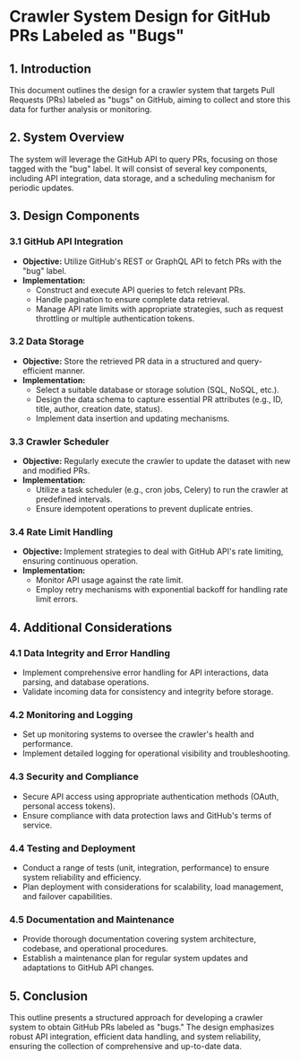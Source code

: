 # Crawler System Design for GitHub PRs Labeled as "Bugs"

## 1. Introduction
This document outlines the design for a crawler system that targets Pull Requests (PRs) labeled as "bugs" on GitHub, aiming to collect and store this data for further analysis or monitoring.

## 2. System Overview
The system will leverage the GitHub API to query PRs, focusing on those tagged with the "bug" label. It will consist of several key components, including API integration, data storage, and a scheduling mechanism for periodic updates.

## 3. Design Components

### 3.1 GitHub API Integration
- **Objective:** Utilize GitHub's REST or GraphQL API to fetch PRs with the "bug" label.
- **Implementation:**
  - Construct and execute API queries to fetch relevant PRs.
  - Handle pagination to ensure complete data retrieval.
  - Manage API rate limits with appropriate strategies, such as request throttling or multiple authentication tokens.

### 3.2 Data Storage
- **Objective:** Store the retrieved PR data in a structured and query-efficient manner.
- **Implementation:**
  - Select a suitable database or storage solution (SQL, NoSQL, etc.).
  - Design the data schema to capture essential PR attributes (e.g., ID, title, author, creation date, status).
  - Implement data insertion and updating mechanisms.

### 3.3 Crawler Scheduler
- **Objective:** Regularly execute the crawler to update the dataset with new and modified PRs.
- **Implementation:**
  - Utilize a task scheduler (e.g., cron jobs, Celery) to run the crawler at predefined intervals.
  - Ensure idempotent operations to prevent duplicate entries.

### 3.4 Rate Limit Handling
- **Objective:** Implement strategies to deal with GitHub API's rate limiting, ensuring continuous operation.
- **Implementation:**
  - Monitor API usage against the rate limit.
  - Employ retry mechanisms with exponential backoff for handling rate limit errors.

## 4. Additional Considerations

### 4.1 Data Integrity and Error Handling
- Implement comprehensive error handling for API interactions, data parsing, and database operations.
- Validate incoming data for consistency and integrity before storage.

### 4.2 Monitoring and Logging
- Set up monitoring systems to oversee the crawler's health and performance.
- Implement detailed logging for operational visibility and troubleshooting.

### 4.3 Security and Compliance
- Secure API access using appropriate authentication methods (OAuth, personal access tokens).
- Ensure compliance with data protection laws and GitHub's terms of service.

### 4.4 Testing and Deployment
- Conduct a range of tests (unit, integration, performance) to ensure system reliability and efficiency.
- Plan deployment with considerations for scalability, load management, and failover capabilities.

### 4.5 Documentation and Maintenance
- Provide thorough documentation covering system architecture, codebase, and operational procedures.
- Establish a maintenance plan for regular system updates and adaptations to GitHub API changes.

## 5. Conclusion
This outline presents a structured approach for developing a crawler system to obtain GitHub PRs labeled as "bugs." The design emphasizes robust API integration, efficient data handling, and system reliability, ensuring the collection of comprehensive and up-to-date data.
